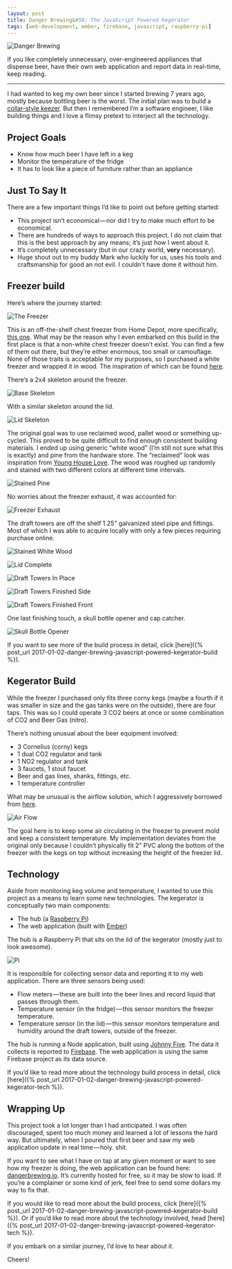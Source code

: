 ```yaml
---
layout: post
title: Danger Brewing&#58; The JavaScript Powered Kegerator
tags: [web-development, ember, firebase, javascript, raspberry-pi]
---
```


![Danger Brewing](/public/img/posts/20170102/cover.jpeg "The end result — A dope looking JavaScript powered beer dispensing piece of madness.")

If you like completely unnecessary, over-engineered appliances that dispense beer, have their own web application and report data in real-time, keep reading.

---

I had wanted to keg my own beer since I started brewing 7 years ago, mostly because bottling beer is the worst. The initial plan was to build a [collar-style keezer](https://www.northernbrewer.com/learn/resources/how-to-build-a-keezer-or-freezer-kegerator/). But then I remembered I’m a software engineer, I like building things and I love a flimsy pretext to interject all the technology.

## Project Goals

* Know how much beer I have left in a keg
* Monitor the temperature of the fridge
* It has to look like a piece of furniture rather than an appliance

## Just To Say It
There are a few important things I’d like to point out before getting started:

* This project isn’t economical — nor did I try to make much effort to be economical.
* There are hundreds of ways to approach this project. I do not claim that this is the best approach by any means; it’s just how I went about it.
* It’s completely unnecessary (but in our crazy world, **very** necessary).
* Huge shout out to my buddy Mark who luckily for us, uses his tools and craftsmanship for good an not evil. I couldn't have done it without him.

## Freezer build
Here’s where the journey started:

![The Freezer](/public/img/posts/20170102/overview-1.jpeg "Just a generic chest freezer. No big deal.")

This is an off-the-shelf chest freezer from Home Depot, more specifically, [this one](http://www.homedepot.com/p/Frigidaire-7-2-cu-ft-Chest-Freezer-in-White-FFFC07M1QW/205555886). What may be the reason why I even embarked on this build in the first place is that a non-white chest freezer doesn’t exist. You can find a few of them out there, but they’re either enormous, too small or camouflage. None of those traits is acceptable for my purposes, so I purchased a white freezer and wrapped it in wood. The inspiration of which can be found [here](http://drewmcdowell.com/blog/9-uncategorised/81-kegerator).

There’s a 2x4 skeleton around the freezer.

![Base Skeleton](/public/img/posts/20170102/overview-2.jpeg "Skeleton around the lower portion of the freezer.")

With a similar skeleton around the lid.

![Lid Skeleton](/public/img/posts/20170102/overview-3.jpeg "The skeleton frame around the lid portion.")

The original goal was to use reclaimed wood, pallet wood or something up-cycled. This proved to be quite difficult to find enough consistent building materials. I ended up using generic “white wood” (I’m still not sure what this is exactly) and pine from the hardware store. The “reclaimed” look was inspiration from [Young House Love](http://www.younghouselove.com/2011/04/at-long-last-a-completed-console/). The wood was roughed up randomly and stained with two different colors at different time intervals.

![Stained Pine](/public/img/posts/20170102/overview-5.jpeg "The pine trim pieces — stained.")

No worries about the freezer exhaust, it was accounted for:

![Freezer Exhaust](/public/img/posts/20170102/overview-12.jpg "The cover is a gutter guard spray painted black.")

The draft towers are off the shelf 1.25" galvanized steel pipe and fittings. Most of which I was able to acquire locally with only a few pieces requiring purchase online.

![Stained White Wood](/public/img/posts/20170102/overview-6.jpeg "The interior pieces coming together. Each piece was stained at different time intervals and roughed up.")

![Lid Complete](/public/img/posts/20170102/overview-7.jpeg "The lid is complete — about to assemble draft towers.")

![Draft Towers In Place](/public/img/posts/20170102/overview-8.jpeg "Assembling the draft towers")

![Draft Towers Finished Side](/public/img/posts/20170102/overview-9.jpeg "Fully assembled — side")

![Draft Towers Finished Front](/public/img/posts/20170102/overview-10.jpeg "Fully assembled — front")

One last finishing touch, a skull bottle opener and cap catcher.

![Skull Bottle Opener](/public/img/posts/20170102/overview-13.jpg "The most metal bottle opener")

If you want to see more of the build process in detail, click [here]({% post_url 2017-01-02-danger-brewing-javascript-powered-kegerator-build %}).

## Kegerator Build
While the freezer I purchased only fits three corny kegs (maybe a fourth if it was smaller in size and the gas tanks were on the outside), there are four taps. This was so I could operate 3 CO2 beers at once or some combination of CO2 and Beer Gas (nitro).

There’s nothing unusual about the beer equipment involved:

* 3 Cornelius (corny) kegs
* 1 dual CO2 regulator and tank
* 1 NO2 regulator and tank
* 3 faucets, 1 stout faucet
* Beer and gas lines, shanks, fittings, etc.
* 1 temperature controller

What may be unusual is the airflow solution, which I aggressively borrowed from [here](http://www.homebrewtalk.com/showthread.php?t=301204).

![Air Flow](/public/img/posts/20170102/overview-11.jpeg "Air Flow")

The goal here is to keep some air circulating in the freezer to prevent mold and keep a consistent temperature. My implementation deviates from the original only because I couldn’t physically fit 2" PVC along the bottom of the freezer with the kegs on top without increasing the height of the freezer lid.

## Technology
Aside from monitoring keg volume and temperature, I wanted to use this project as a means to learn some new technologies. The kegerator is conceptually two main components:

* The hub (a [Raspberry Pi](https://www.raspberrypi.org/))
* The web application (built with [Ember](http://emberjs.com/))

The hub is a Raspberry Pi that sits on the lid of the kegerator (mostly just to look awesome). 

![Pi](/public/img/posts/20170102/overview-14.jpg "It has a matching wood shirt.")

It is responsible for collecting sensor data and reporting it to my web application. There are three sensors being used:

* Flow meters — these are built into the beer lines and record liquid that passes through them.
* Temperature sensor (in the fridge) — this sensor monitors the freezer temperature.
* Temperature sensor (in the lid) — this sensor monitors temperature and humidity around the draft towers, outside of the freezer.

The hub is running a Node application, built using [Johnny Five](http://johnny-five.io/). The data it collects is reported to [Firebase](https://firebase.google.com/). The web application is using the same Firebase project as its data source.

If you’d like to read more about the technology build process in detail, click [here]({% post_url 2017-01-02-danger-brewing-javascript-powered-kegerator-tech %}).

## Wrapping Up
This project took a lot longer than I had anticipated. I was often discouraged, spent too much money and learned a lot of lessons the hard way. But ultimately, when I poured that first beer and saw my web application update in real time — holy. shit.

If you want to see what I have on tap at any given moment or want to see how my freezer is doing, the web application can be found here: [dangerbrewing.io](http://dangerbrewing.io). It’s currently hosted for free, so it may be slow to load. If you’re a complainer or some kind of jerk, feel free to send some dollars my way to fix that.

If you would like to read more about the build process, click [here]({% post_url 2017-01-02-danger-brewing-javascript-powered-kegerator-build %}). Or if you’d like to read more about the technology involved, head [here]({% post_url 2017-01-02-danger-brewing-javascript-powered-kegerator-tech %}).

If you embark on a similar journey, I’d love to hear about it.

Cheers!